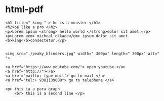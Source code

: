 # html-pdf

<!DOCTYPE html>
<html lang="en">
<head>
    <meta charset="UTF-8">
    <meta name="viewport" content="width=device-width, initial-scale=1.0">
    <title>Headings</title>
</head>
<body>
    
    <h1 title=" king " > he is a monster </h1>
    <h2>be like a pro </h2> 
    <p>Lorem ipsum <strong> hello world </strong>dolor sit amet.</p>
    <p>Lorem <em> micheal okkade</em> ipsum dolor sit amet <b>king</b>consectetur.</p>


    <img src="./peaky_blinders.jpg" width=" 300px" length=" 300px" alt=" ">
    
    <a href="https://www.youtube.com/"> open youtube </a>
    <a href="http://"></a>
    <a href="mailto: type mail"> go to mail </a>
    <a href="tel:+ 9381139008"> go to telephone </a>
    
<!--we can pick an app for calling / mail after navigating to the live page -->

    <p> this ia a para graph
        <br> this is a second line </p>
</body>
</html>
